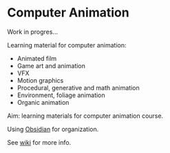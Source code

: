# Computer Animation

Work in progres...

Learning material for computer animation:
* Animated film
* Game art and animation
* VFX
* Motion graphics
* Procedural, generative and math animation
* Environment, foliage animation
* Organic animation

Aim: learning materials for computer animation course.

Using [Obsidian](https://obsidian.md/) for organization.

See [wiki](https://github.com/lorentzo/ComputerAnimation/wiki) for more info.
